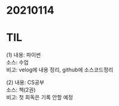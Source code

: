 # 20210114
# TIL

(1)
내용: 파이썬 <br>
소스: 수업<br>
비고: velog에 내용 정리, github에 소스코드정리 <br>


(2)
내용: CS공부 <br>
소스: 책(2권)<br>
비고: 첫 회독은 기록 안할 예정 <br>
